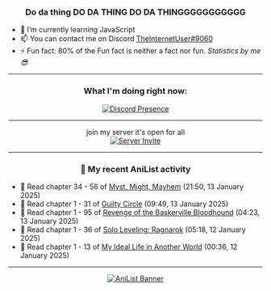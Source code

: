 <div align="center">

### Do da thing DO DA THING DO DA THINGGGGGGGGGGG
</div>

- 🌱 I’m currently learning JavaScript
- 📫 You can contact me on Discord [TheInternetUser#9060](https://discord.com/users/534117072796385300)
- ⚡ Fun fact: 80% of the Fun fact is neither a fact nor fun. _Statistics by me 😎_
<hr>

<div align="center">

### What I'm doing right now:
[![Discord Presence](https://lanyard.cnrad.dev/api/534117072796385300)](https://discord.com/users/534117072796385300)
<hr>

join my server it's open for all <br>
[![Server Invite](https://invidget.switchblade.xyz/bfYgVHxrSs)](https://discord.gg/bfYgVHxrSs)

<hr>
  
### 🌸 My recent AniList activity

</div>

<!-- ANILIST_ACTIVITY:start -->

-   📖 Read chapter 34 - 56 of [Myst, Might, Mayhem](https://anilist.co/manga/175946) (21:50, 13 January 2025)
-   📖 Read chapter 1 - 31 of [Guilty Circle](https://anilist.co/manga/133592) (09:49, 13 January 2025)
-   📖 Read chapter 1 - 95 of [Revenge of the Baskerville Bloodhound](https://anilist.co/manga/163824) (04:23, 13 January 2025)
-   📖 Read chapter 1 - 36 of [Solo Leveling: Ragnarok](https://anilist.co/manga/179445) (05:18, 12 January 2025)
-   📖 Read chapter 1 - 13 of [My Ideal Life in Another World](https://anilist.co/manga/116963) (00:36, 12 January 2025)

<!-- ANILIST_ACTIVITY:end -->
<hr>

<div align="center">

[![AniList Banner](https://img.anili.st/User/929966)](https://anilist.co/user/TheInternetUser)

<!-- ![Profile views](https://gpvc.arturio.dev/TheInternetUse7) Since 2023-01-09 -->
<br>


</div>
